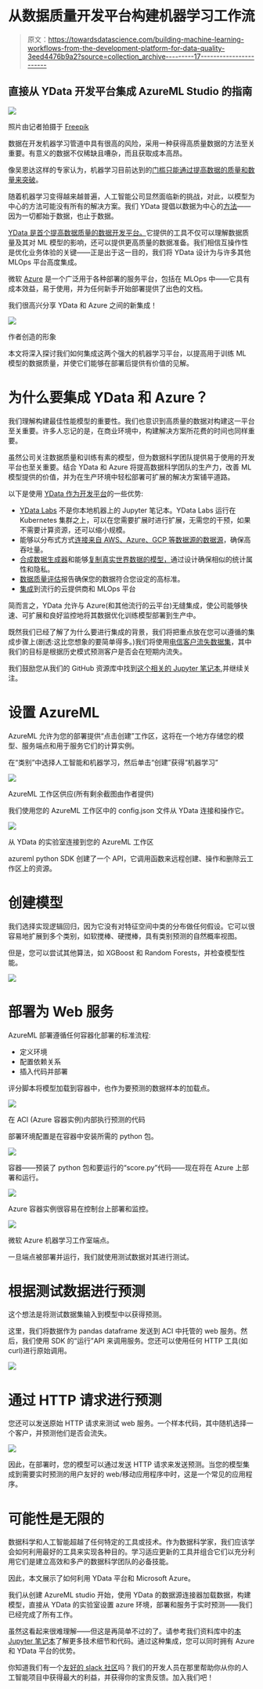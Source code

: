 # 从数据质量开发平台构建机器学习工作流

> 原文：<https://towardsdatascience.com/building-machine-learning-workflows-from-the-development-platform-for-data-quality-3eed4476b9a2?source=collection_archive---------17----------------------->

## 直接从 YData 开发平台集成 AzureML Studio 的指南

![](img/3587b119155c07cb7cb7852ea649d405.png)

照片由记者拍摄于 [Freepik](http://www.freepik.com)

数据在开发机器学习管道中具有很高的风险，采用一种获得高质量数据的方法至关重要。有意义的数据不仅稀缺且嘈杂，而且获取成本高昂。

像吴恩达这样的专家认为，机器学习目前达到的[门槛只能通过提高数据的质量和数量来突破](https://www.youtube.com/watch?v=06-AZXmwHjo)。

随着机器学习变得越来越普遍，人工智能公司显然面临新的挑战，对此，以模型为中心的方法可能没有所有的解决方案。我们 YData 提倡以数据为中心的[方法](/from-model-centric-to-data-centric-4beb8ef50475)——因为一切都始于数据，也止于数据。

[YData 是首个提高数据质量的数据开发平台。](https://ydata.ai/)它提供的工具不仅可以理解数据质量及其对 ML 模型的影响，还可以提供更高质量的数据准备。我们相信互操作性是优化业务体验的关键——正是出于这一目的，我们将 YData 设计为与许多其他 MLOps 平台高度集成。

微软 [Azure](https://azure.microsoft.com/en-in/services/machine-learning/) 是一个广泛用于各种部署的服务平台，包括在 MLOps 中——它具有成本效益，易于使用，并为任何新手开始部署提供了出色的文档。

我们很高兴分享 YData 和 Azure 之间的新集成！

![](img/5f43ef2ebb397eeb064dcd041785c352.png)

作者创造的形象

本文将深入探讨我们如何集成这两个强大的机器学习平台，以提高用于训练 ML 模型的数据质量，并使它们能够在部署后提供有价值的见解。

# 为什么要集成 YData 和 Azure？

我们理解构建最佳性能模型的重要性。我们也意识到高质量的数据对构建这一平台至关重要。许多人忘记的是，在商业环境中，构建解决方案所花费的时间也同样重要。

虽然公司关注数据质量和训练有素的模型，但为数据科学团队提供易于使用的开发平台也至关重要。结合 YData 和 Azure 将提高数据科学团队的生产力，改善 ML 模型提供的价值，并为在生产环境中轻松部署可扩展的解决方案铺平道路。

以下是使用 [YData 作为开发平台](https://ydata.ai/)的一些优势:

*   [YData Labs](https://www.notion.so/ydataai/Labs-114c54b02b7345f4b639a8fddecc956d) 不是你本地机器上的 Jupyter 笔记本。YData Labs 运行在 Kubernetes 集群之上，可以在您需要扩展时进行扩展，无需您的干预，如果不需要计算资源，还可以缩小规模。
*   能够以分布式方式[连接来自 AWS、Azure、GCP 等数据源的数据源](https://www.notion.so/ydataai/Data-Sources-065eea289ac74c718a5b7b92ca1c0043)，确保高吞吐量。
*   [合成数据生成器](https://www.notion.so/ydataai/Synthesizers-143daea6c14b4f77a896b23d011f1537)和能够[复制真实世界数据的模型，](https://pub.towardsai.net/how-to-generate-synthetic-data-4ae4ff156344)通过设计确保相似的统计属性和隐私。
*   [数据质量评估](/how-can-i-measure-data-quality-9d31acfeb969)报告确保您的数据符合您设定的高标准。
*   [集成](https://www.notion.so/ydataai/Integrations-4b9f236455cc417f9870f61b2c1aeac4)到流行的云提供商和 MLOps 平台

简而言之，YData 允许与 Azure(和其他流行的云平台)无缝集成，使公司能够快速、可扩展和良好监控地将其数据优化训练模型部署到生产中。

既然我们已经了解了为什么要进行集成的背景，我们将把重点放在您可以遵循的集成步骤上(剧透:这比您想象的要简单得多。)我们将使用[电信客户流失数据集](https://www.kaggle.com/blastchar/telco-customer-churn)，其中我们的目标是根据历史模式预测客户是否会在短期内流失。

我们鼓励您从我们的 GitHub 资源库中找到[这个相关的 Jupyter 笔记本](https://github.com/ydataai/academy/blob/master/9%20-%20integrations/azure-ml/azureml.ipynb),并继续关注。

# 设置 AzureML

AzureML 允许为您的部署提供“点击创建”工作区，这将在一个地方存储您的模型、服务端点和用于服务它们的计算实例。

在“类别”中选择人工智能和机器学习，然后单击“创建”获得“机器学习”

![](img/a9295ebc6ab3994cfbf1644f48d02e57.png)

AzureML 工作区供应(所有剩余截图由作者提供)

我们使用您的 AzureML 工作区中的 config.json 文件从 YData 连接和操作它。

![](img/7951f148a2a072902ceb34e078256ad3.png)

从 YData 的实验室连接到您的 AzureML 工作区

azureml python SDK 创建了一个 API，它调用函数来远程创建、操作和删除云工作区上的资源。

# 创建模型

我们选择实现逻辑回归，因为它没有对特征空间中类的分布做任何假设。它可以很容易地扩展到多个类别，如软搅棒、硬搅棒，具有类别预测的自然概率视图。

但是，您可以尝试其他算法，如 XGBoost 和 Random Forests，并检查模型性能。

![](img/cdebf7c15b73e69e5fedb11e50289895.png)

# 部署为 Web 服务

AzureML 部署遵循任何容器化部署的标准流程:

*   定义环境
*   配置依赖关系
*   插入代码并部署

评分脚本将模型加载到容器中，也作为要预测的数据样本的加载点。

![](img/2de52e3a7a4444db634b5b3119e1bdfc.png)

在 ACI (Azure 容器实例)内部执行预测的代码

部署环境配置是在容器中安装所需的 python 包。

![](img/b0f90e11036b41be8ed5f06305e62354.png)

容器——预装了 python 包和要运行的“score.py”代码——现在将在 Azure 上部署和运行。

![](img/c03a3ec2ed9d9b42d02b946fe047caef.png)

Azure 容器实例很容易在控制台上部署和监控。

![](img/116237728214320084c77c0fa5decfd3.png)

微软 Azure 机器学习工作室端点。

一旦端点被部署并运行，我们就使用测试数据对其进行测试。

# 根据测试数据进行预测

这个想法是将测试数据集输入到模型中以获得预测。

这里，我们将数据作为 pandas dataframe 发送到 ACI 中托管的 web 服务。然后，我们使用 SDK 的“运行”API 来调用服务。您还可以使用任何 HTTP 工具(如 curl)进行原始调用。

![](img/ea30cbf2ec977c6b8243dbd24c3503a1.png)

# 通过 HTTP 请求进行预测

您还可以发送原始 HTTP 请求来测试 web 服务。一个样本代码，其中随机选择一个客户，并预测他们是否会流失。

![](img/042e0dfa6fbfb73a8ef694bd98d1f121.png)

因此，在部署时，您的模型可以通过发送 HTTP 请求来发送预测。当您的模型集成到需要实时预测的用户友好的 web/移动应用程序中时，这是一个常见的应用程序。

# 可能性是无限的

数据科学和人工智能超越了任何特定的工具或技术。作为数据科学家，我们应该学会如何利用最好的工具来实现各种目的。学习适应更新的工具并组合它们以充分利用它们是建立高效和多产的数据科学团队的必备技能。

因此，本文展示了如何利用 YData 平台和 Microsoft Azure。

我们从创建 AzureML studio 开始，使用 YData 的数据源连接器加载数据，构建模型，直接从 YData 的实验室设置 azure 环境，部署和服务于实时预测——我们已经完成了所有工作。

虽然这看起来很难理解——但这是再简单不过的了。请参考我们资料库中的[本 Jupyter 笔记本](https://github.com/ydataai/academy/blob/master/9%20-%20integrations/azure-ml/azureml.ipynb)了解更多技术细节和代码。通过这种集成，您可以同时拥有 Azure 和 YData 平台的优势。

你知道我们有一个[友好的 slack 社区](https://slack.ydata.ai/)吗？我们的开发人员在那里帮助你从你的人工智能项目中获得最大的利益，并获得你的宝贵反馈。加入我们吧！